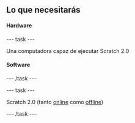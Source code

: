 ## Lo que necesitarás

#### Hardware

\--- task \---

Una computadora capaz de ejecutar Scratch 2.0

#### Software

\--- /task \---

\--- task \---

Scratch 2.0 (tanto [online](https://scratch.mit.edu/projects/editor/) como [offline](https://scratch.mit.edu/scratch2download/))

\--- /task \---
